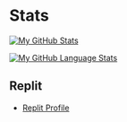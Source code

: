 # Stats

[![My GitHub Stats](https://github-readme-stats.vercel.app/api/?username=Mr-Cuda&count_private=true&theme=gruvbox&showicons=true)]()


[![My GitHub Language Stats](https://github-readme-stats.vercel.app/api/top-langs/?username=Mr-Cuda&langs_count=5&theme=gruvbox)]()


## Replit


- [Replit Profile](https://replit.com/@MrCuda)
